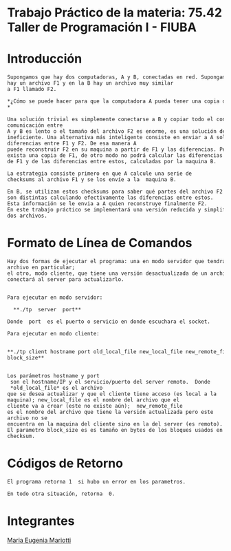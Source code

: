 # Trabajo Práctico de la materia: 75.42 Taller de Programación I - FIUBA

# Introducción  

	Supongamos que hay dos computadoras, A y B, conectadas en red. Supongamos que en la computadora A hay un archivo F1 y en la B hay un archivo muy similar a F1 llamado F2.
	  
	*¿Cómo se puede hacer para que la computadora A pueda tener una copia de F2?*
	  
	Una solución trivial es simplemente conectarse a B y copiar todo el contenido de F2 en A. Pero si el canal de comunicación entre A y B es lento o el tamaño del archivo F2 es enorme, es una solución demasiado ineficiente. Una alternativa más inteligente consiste en enviar a A solo las diferencias entre F1 y F2. De esa manera A puede reconstruir F2 en su maquina a partir de F1 y las diferencias. Pero esto requiere que en la maquina B exista una copia de F1, de otro modo no podrá calcular las diferencias entre F1 y F2. El algoritmo de rsync [1] permite sincronizar las dos versiones, reconstruyendo F2 en la maquina de A a partir de F1 y de las diferencias entre estos, calculadas por la maquina B. 
	  
	La estrategia consiste primero en que A calcule una serie de checksums al archivo F1 y se los envíe a la  maquina B.

	En B, se utilizan estos checksums para saber qué partes del archivo F2 tiene en común con F1 y qué partes  son distintas calculando efectivamente las diferencias entre estos. Esta información se le envia a A quien reconstruye finalmente F2. En este trabajo práctico se implementará una versión reducida y simplificada del algoritmo para sincronizar  dos archivos. 

# Formato de Línea de Comandos

	Hay dos formas de ejecutar el programa: una en modo servidor que tendrá la versión actualizada de un  archivo en particular; 
	el otro, modo cliente, que tiene una versión desactualizada de un archivo y se  conectará al server para actualizarlo.


	Para ejecutar en modo servidor:   

	  **./tp  server  port**     

	Donde  port  es el puerto o servicio en donde escuchara el socket.

	Para ejecutar en modo cliente:    

	  **./tp client hostname port old_local_file new_local_file new_remote_file  block_size** 


	Los parámetros hostname y port  son el hostname/IP y el servicio/puerto del server remoto.  Donde  *old_local_file* es el archivo que se desea actualizar y que el cliente tiene acceso (es local a la  maquina); new_local_file es el nombre del archivo que el cliente va a crear (este no existe aún);  new_remote_file es el nombre del archivo que tiene la versión actualizada pero este archivo no se  encuentra en la maquina del cliente sino en la del server (es remoto). El parametro block_size es es tamaño en bytes de los bloques usados en el cálculo del checksum.   

# Códigos de Retorno 

	El programa retorna 1  si hubo un error en los parametros. 

	En todo otra situación, retorna  0.

# Integrantes

<a href="https://github.com/emariotti3" target="_blank">Maria Eugenia Mariotti</a>
